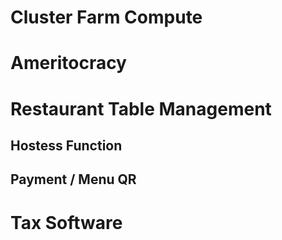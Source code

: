 # Cluster Farm Compute

# Ameritocracy

# Restaurant Table Management
## Hostess Function
## Payment / Menu QR

# Tax Software